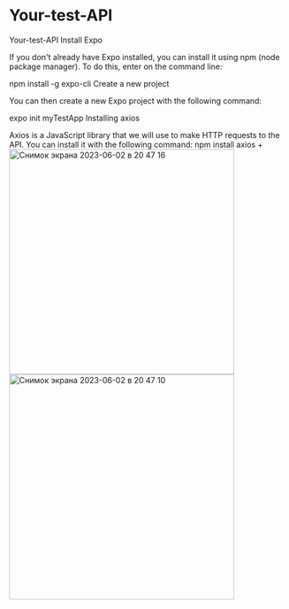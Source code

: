# Your-test-API
Your-test-API
Install Expo

If you don't already have Expo installed, you can install it using npm (node package manager). To do this, enter on the command line:



npm install -g expo-cli
Create a new project

You can then create a new Expo project with the following command:



expo init myTestApp
Installing axios

Axios is a JavaScript library that we will use to make HTTP requests to the API. You can install it with the following command:
npm install axios
+
<img width="407" alt="Снимок экрана 2023-06-02 в 20 47 16" src="https://github.com/antonhayabysa/Your-test-API/assets/83969662/bf3081f3-e861-4ddb-a94a-66326314e446">
<img width="407" alt="Снимок экрана 2023-06-02 в 20 47 10" src="https://github.com/antonhayabysa/Your-test-API/assets/83969662/8c47389a-ea8e-4f63-88fc-8b4bf7c38f76">
